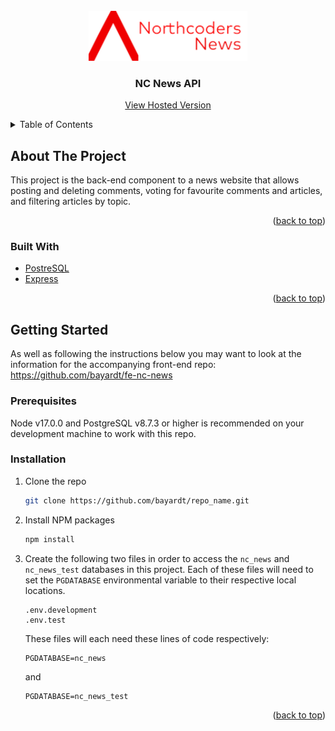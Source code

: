 <div id="top"></div>

<!-- PROJECT LOGO -->
<br />
<div align="center">
  <a href="https://github.com/bayardt/be_nc_news">
    <img src="NCNewsLogo.png" alt="Logo" height="80">
  </a>

<h3 align="center">NC News API</h3>

  <p align="center">
    <a href="https://nc-news-bt22.herokuapp.com/api/">View Hosted Version</a>
  </p>
</div>



<!-- TABLE OF CONTENTS -->
<details>
  <summary>Table of Contents</summary>
  <ol>
    <li>
      <a href="#about-the-project">About The Project</a>
      <ul>
        <li><a href="#built-with">Built With</a></li>
      </ul>
    </li>
    <li>
      <a href="#getting-started">Getting Started</a>
      <ul>
        <li><a href="#prerequisites">Prerequisites</a></li>
        <li><a href="#installation">Installation</a></li>
      </ul>
    </li>
  </ol>
</details>



<!-- ABOUT THE PROJECT -->
## About The Project

This project is the back-end component to a news website that allows posting and deleting comments, voting for favourite comments and articles, and filtering articles by topic.

<p align="right">(<a href="#top">back to top</a>)</p>



### Built With

* [PostreSQL](https://www.postgresql.org)
* [Express](https://expressjs.com)

<p align="right">(<a href="#top">back to top</a>)</p>



<!-- GETTING STARTED -->
## Getting Started

As well as following the instructions below you may want to look at the information for the accompanying front-end repo: https://github.com/bayardt/fe-nc-news

### Prerequisites

Node v17.0.0 and PostgreSQL v8.7.3 or higher is recommended on your development machine to work with this repo.

### Installation

1. Clone the repo
   ```sh
   git clone https://github.com/bayardt/repo_name.git
   ```
2. Install NPM packages
   ```sh
   npm install
   ```
3. Create the following two files in order to access the `nc_news` and `nc_news_test` databases in this project. Each of these files will need to set the `PGDATABASE` environmental variable to their respective local locations.
   ```
   .env.development
   .env.test
   ```

   These files will each need these lines of code respectively:

   ```
   PGDATABASE=nc_news
   ```

   and

   ```
   PGDATABASE=nc_news_test
   ```
<p align="right">(<a href="#top">back to top</a>)</p>
